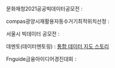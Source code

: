 
문화재청2021공공빅데이터공모전 : 

compas광양시재활용자동수거기최적위치선정 : 

서울시 빅데이터 공모전 : 

데멘토(데이터멘토링) : [통합 데이터 지도 스토리](https://www.bigdata-map.kr/datastory/new/story_31)

Fnguide금융아이디어경진대회 : 
